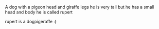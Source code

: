 A dog with a pigeon head and giraffe legs
he is very tall but he has a small head and body he is called rupert

rupert is a dogpigeraffe :)
